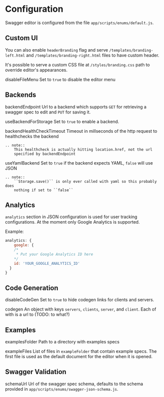 

Configuration
=============

Swagger editor is configured from the file ``app/scripts/enums/default.js``.

Custom UI
---------

You can also enable `headerBranding` flag and serve `/templates/branding-left.html`
and `/templates/branding-right.html` files to have custom header.

It's possible to serve a custom CSS file at `/styles/branding.css` path to override editor's appearances.

disableFileMenu
    Set to ``true`` to disable the editor menu


Backends
--------

backendEndpoint
    Url to a backend which supports ``GET`` for retrieving a swagger spec to edit
    and ``PUT`` for saving it.

useBackendForStorage
    Set to ``true`` to enable a backend.

backendHealthCheckTimeout
    Timeout in millseconds of the http request to healthchecks the backend

    .. note::
        This healthcheck is actually hitting location.href, not the url
        specified by backendEndpoint

useYamlBackend
    Set to ``true`` if the backend expects YAML, ``false`` will use JSON

    .. note::
        ``Storage.save()`` is only ever called with yaml so this probably does
        nothing if set to ``false``

Analytics
---------
`analytics` section in JSON configuration is used for user tracking configurations. At the moment only Google Analytics is supported.

Example:

```js
analytics: {
    google: {
    /*
     * Put your Google Analytics ID here
    */
    id: 'YOUR_GOOGLE_ANALYTICS_ID'
  }
}
```

Code Generation
---------------

disableCodeGen
    Set to ``true`` to hide codegen links for clients and servers.

codegen
    An object with keys ``servers``, ``clients``, ``server``, and ``client``. Each of
    with is a url to (TODO: to what?)


Examples
--------

examplesFolder
    Path to a directory with examples specs

exampleFiles
    List of files in ``exampleFolder`` that contain example specs. The first file
    is used as the default document for the editor when it is opened.


Swagger Validation
------------------

schemaUrl
    Url of the swagger spec schema, defaults to the schema provided in
    ``app/scripts/enums/swagger-json-schema.js``.
